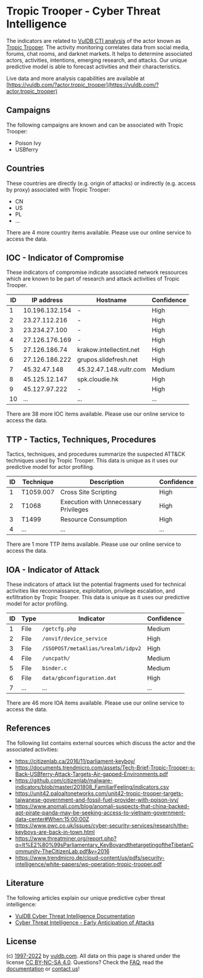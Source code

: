 # Tropic Trooper - Cyber Threat Intelligence

The indicators are related to [VulDB CTI analysis](https://vuldb.com/?kb.cti) of the actor known as [Tropic Trooper](https://vuldb.com/?actor.tropic_trooper). The activity monitoring correlates data from social media, forums, chat rooms, and darknet markets. It helps to determine associated actors, activities, intentions, emerging research, and attacks. Our unique predictive model is able to forecast activities and their characteristics.

Live data and more analysis capabilities are available at [https://vuldb.com/?actor.tropic_trooper](https://vuldb.com/?actor.tropic_trooper)

## Campaigns

The following campaigns are known and can be associated with Tropic Trooper:

* Poison Ivy
* USBferry

## Countries

These countries are directly (e.g. origin of attacks) or indirectly (e.g. access by proxy) associated with Tropic Trooper:

* CN
* US
* PL
* ...

There are 4 more country items available. Please use our online service to access the data.

## IOC - Indicator of Compromise

These indicators of compromise indicate associated network ressources which are known to be part of research and attack activities of Tropic Trooper.

ID | IP address | Hostname | Confidence
-- | ---------- | -------- | ----------
1 | 10.196.132.154 | - | High
2 | 23.27.112.216 | - | High
3 | 23.234.27.100 | - | High
4 | 27.126.176.169 | - | High
5 | 27.126.186.74 | krakow.intellectint.net | High
6 | 27.126.186.222 | grupos.slidefresh.net | High
7 | 45.32.47.148 | 45.32.47.148.vultr.com | Medium
8 | 45.125.12.147 | spk.cloudie.hk | High
9 | 45.127.97.222 | - | High
10 | ... | ... | ...

There are 38 more IOC items available. Please use our online service to access the data.

## TTP - Tactics, Techniques, Procedures

Tactics, techniques, and procedures summarize the suspected ATT&CK techniques used by Tropic Trooper. This data is unique as it uses our predictive model for actor profiling.

ID | Technique | Description | Confidence
-- | --------- | ----------- | ----------
1 | T1059.007 | Cross Site Scripting | High
2 | T1068 | Execution with Unnecessary Privileges | High
3 | T1499 | Resource Consumption | High
4 | ... | ... | ...

There are 1 more TTP items available. Please use our online service to access the data.

## IOA - Indicator of Attack

These indicators of attack list the potential fragments used for technical activities like reconnaissance, exploitation, privilege escalation, and exfiltration by Tropic Trooper. This data is unique as it uses our predictive model for actor profiling.

ID | Type | Indicator | Confidence
-- | ---- | --------- | ----------
1 | File | `/getcfg.php` | Medium
2 | File | `/onvif/device_service` | High
3 | File | `/SSOPOST/metaAlias/%realm%/idpv2` | High
4 | File | `/uncpath/` | Medium
5 | File | `binder.c` | Medium
6 | File | `data/gbconfiguration.dat` | High
7 | ... | ... | ...

There are 46 more IOA items available. Please use our online service to access the data.

## References

The following list contains external sources which discuss the actor and the associated activities:

* https://citizenlab.ca/2016/11/parliament-keyboy/
* https://documents.trendmicro.com/assets/Tech-Brief-Tropic-Trooper-s-Back-USBferry-Attack-Targets-Air-gapped-Environments.pdf
* https://github.com/citizenlab/malware-indicators/blob/master/201808_FamiliarFeeling/indicators.csv
* https://unit42.paloaltonetworks.com/unit42-tropic-trooper-targets-taiwanese-government-and-fossil-fuel-provider-with-poison-ivy/
* https://www.anomali.com/blog/anomali-suspects-that-china-backed-apt-pirate-panda-may-be-seeking-access-to-vietnam-government-data-center#When:15:00:00Z
* https://www.pwc.co.uk/issues/cyber-security-services/research/the-keyboys-are-back-in-town.html
* https://www.threatminer.org/report.php?q=It%E2%80%99sParliamentary_KeyBoyandthetargetingoftheTibetanCommunity-TheCitizenLab.pdf&y=2016
* https://www.trendmicro.de/cloud-content/us/pdfs/security-intelligence/white-papers/wp-operation-tropic-trooper.pdf

## Literature

The following articles explain our unique predictive cyber threat intelligence:

* [VulDB Cyber Threat Intelligence Documentation](https://vuldb.com/?kb.cti)
* [Cyber Threat Intelligence - Early Anticipation of Attacks](https://www.scip.ch/en/?labs.20201022)

## License

(c) [1997-2022](https://vuldb.com/?kb.changelog) by [vuldb.com](https://vuldb.com/?kb.about). All data on this page is shared under the license [CC BY-NC-SA 4.0](https://creativecommons.org/licenses/by-nc-sa/4.0/). Questions? Check the [FAQ](https://vuldb.com/?kb.faq), read the [documentation](https://vuldb.com/?kb) or [contact us](https://vuldb.com/?contact)!
